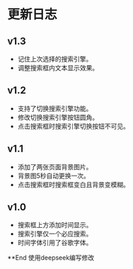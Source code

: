 更新日志
====

v1.3
----
*   记住上次选择的搜索引擎。
*   调整搜索框内文本显示效果。

v1.2
----
*   支持了切换搜索引擎功能。
*   修改切换搜索引擎按钮圆角。
*   点击搜索框时搜索引擎切换按钮不可见。

v1.1
----
*   添加了两张页面背景图片。
*   背景图5秒自动更换一次。
*   点击搜索框时搜索框变白且背景变模糊。

v1.0
----
*   搜索框上方添加时间显示。
*   搜索引擎仅一个必应搜索。
*   时间字体引用了谷歌字体。

**End
使用deepseek编写修改
